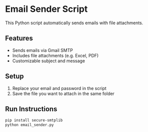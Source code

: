 # Email Sender Script

This Python script automatically sends emails with file attachments.

## Features
- Sends emails via Gmail SMTP
- Includes file attachments (e.g. Excel, PDF)
- Customizable subject and message

## Setup
1. Replace your email and password in the script
2. Save the file you want to attach in the same folder

## Run Instructions
```bash
pip install secure-smtplib
python email_sender.py
